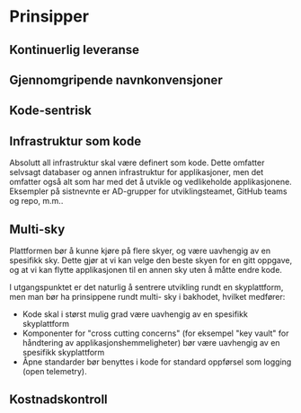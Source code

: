 # Prinsipper

## Kontinuerlig leveranse

## Gjennomgripende navnkonvensjoner

## Kode-sentrisk


## Infrastruktur som kode
Absolutt all infrastruktur skal være definert som kode. Dette omfatter selvsagt databaser og annen infrastruktur for
applikasjoner, men det omfatter også alt som har med det å utvikle og vedlikeholde applikasjonene. Eksempler på sistnevnte
er AD-grupper for utviklingsteamet, GitHub teams og repo, m.m..

## Multi-sky
Plattformen bør å kunne kjøre på flere skyer, og være uavhengig av en spesifikk sky. Dette gjør at vi kan velge den 
beste skyen for en gitt oppgave, og at vi kan flytte applikasjonen til en annen sky uten å måtte endre kode.

I utgangspunktet er det naturlig å sentrere utvikling rundt en skyplattform, men man bør ha prinsippene rundt multi-
sky i bakhodet, hvilket medfører:
* Kode skal i størst mulig grad være uavhengig av en spesifikk skyplattform
* Komponenter for "cross cutting concerns" (for eksempel "key vault" for håndtering av applikasjonshemmeligheter) bør være uavhengig av en spesifikk skyplattform
* Åpne standarder bør benyttes i kode for standard oppførsel som logging (open telemetry).

## Kostnadskontroll